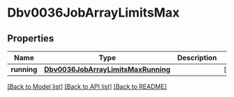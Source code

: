 # Dbv0036JobArrayLimitsMax

## Properties
Name | Type | Description | Notes
------------ | ------------- | ------------- | -------------
**running** | [**Dbv0036JobArrayLimitsMaxRunning**](Dbv0036JobArrayLimitsMaxRunning.md) |  | [optional] 

[[Back to Model list]](../README.md#documentation-for-models) [[Back to API list]](../README.md#documentation-for-api-endpoints) [[Back to README]](../README.md)


